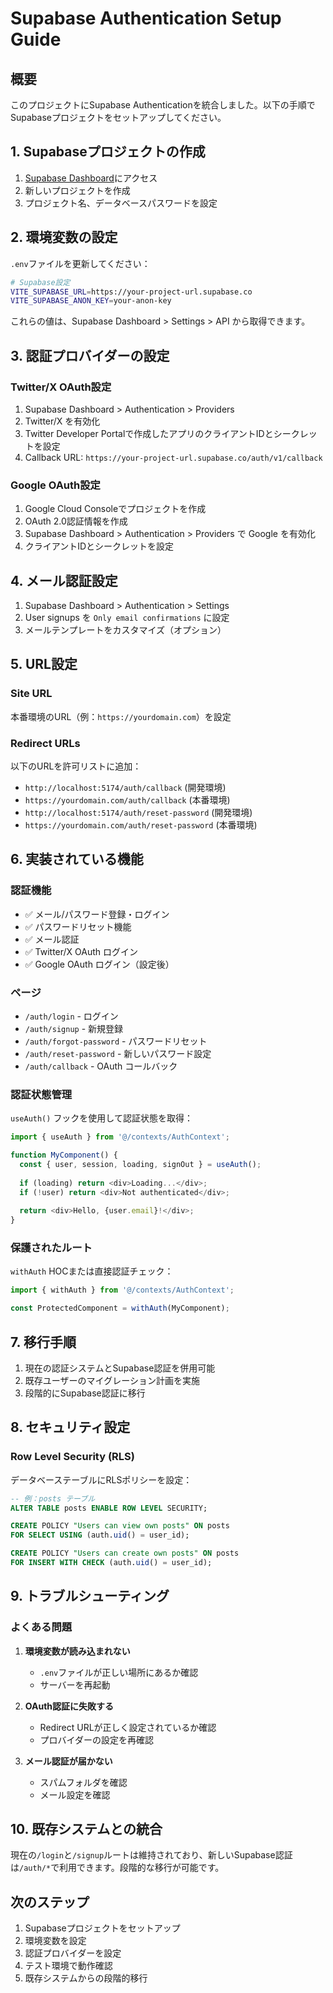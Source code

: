 # Supabase Authentication Setup Guide

## 概要
このプロジェクトにSupabase Authenticationを統合しました。以下の手順でSupabaseプロジェクトをセットアップしてください。

## 1. Supabaseプロジェクトの作成

1. [Supabase Dashboard](https://app.supabase.com)にアクセス
2. 新しいプロジェクトを作成
3. プロジェクト名、データベースパスワードを設定

## 2. 環境変数の設定

`.env`ファイルを更新してください：

```bash
# Supabase設定
VITE_SUPABASE_URL=https://your-project-url.supabase.co
VITE_SUPABASE_ANON_KEY=your-anon-key
```

これらの値は、Supabase Dashboard > Settings > API から取得できます。

## 3. 認証プロバイダーの設定

### Twitter/X OAuth設定
1. Supabase Dashboard > Authentication > Providers
2. Twitter/X を有効化
3. Twitter Developer Portalで作成したアプリのクライアントIDとシークレットを設定
4. Callback URL: `https://your-project-url.supabase.co/auth/v1/callback`

### Google OAuth設定
1. Google Cloud Consoleでプロジェクトを作成
2. OAuth 2.0認証情報を作成
3. Supabase Dashboard > Authentication > Providers で Google を有効化
4. クライアントIDとシークレットを設定

## 4. メール認証設定

1. Supabase Dashboard > Authentication > Settings
2. User signups を `Only email confirmations` に設定
3. メールテンプレートをカスタマイズ（オプション）

## 5. URL設定

### Site URL
本番環境のURL（例：`https://yourdomain.com`）を設定

### Redirect URLs
以下のURLを許可リストに追加：
- `http://localhost:5174/auth/callback` (開発環境)
- `https://yourdomain.com/auth/callback` (本番環境)
- `http://localhost:5174/auth/reset-password` (開発環境)
- `https://yourdomain.com/auth/reset-password` (本番環境)

## 6. 実装されている機能

### 認証機能
- ✅ メール/パスワード登録・ログイン
- ✅ パスワードリセット機能
- ✅ メール認証
- ✅ Twitter/X OAuth ログイン
- ✅ Google OAuth ログイン（設定後）

### ページ
- `/auth/login` - ログイン
- `/auth/signup` - 新規登録
- `/auth/forgot-password` - パスワードリセット
- `/auth/reset-password` - 新しいパスワード設定
- `/auth/callback` - OAuth コールバック

### 認証状態管理
`useAuth()` フックを使用して認証状態を取得：

```typescript
import { useAuth } from '@/contexts/AuthContext';

function MyComponent() {
  const { user, session, loading, signOut } = useAuth();
  
  if (loading) return <div>Loading...</div>;
  if (!user) return <div>Not authenticated</div>;
  
  return <div>Hello, {user.email}!</div>;
}
```

### 保護されたルート
`withAuth` HOCまたは直接認証チェック：

```typescript
import { withAuth } from '@/contexts/AuthContext';

const ProtectedComponent = withAuth(MyComponent);
```

## 7. 移行手順

1. 現在の認証システムとSupabase認証を併用可能
2. 既存ユーザーのマイグレーション計画を実施
3. 段階的にSupabase認証に移行

## 8. セキュリティ設定

### Row Level Security (RLS)
データベーステーブルにRLSポリシーを設定：

```sql
-- 例：posts テーブル
ALTER TABLE posts ENABLE ROW LEVEL SECURITY;

CREATE POLICY "Users can view own posts" ON posts
FOR SELECT USING (auth.uid() = user_id);

CREATE POLICY "Users can create own posts" ON posts
FOR INSERT WITH CHECK (auth.uid() = user_id);
```

## 9. トラブルシューティング

### よくある問題
1. **環境変数が読み込まれない**
   - `.env`ファイルが正しい場所にあるか確認
   - サーバーを再起動

2. **OAuth認証に失敗する**
   - Redirect URLが正しく設定されているか確認
   - プロバイダーの設定を再確認

3. **メール認証が届かない**
   - スパムフォルダを確認
   - メール設定を確認

## 10. 既存システムとの統合

現在の`/login`と`/signup`ルートは維持されており、新しいSupabase認証は`/auth/*`で利用できます。段階的な移行が可能です。

## 次のステップ

1. Supabaseプロジェクトをセットアップ
2. 環境変数を設定
3. 認証プロバイダーを設定
4. テスト環境で動作確認
5. 既存システムからの段階的移行